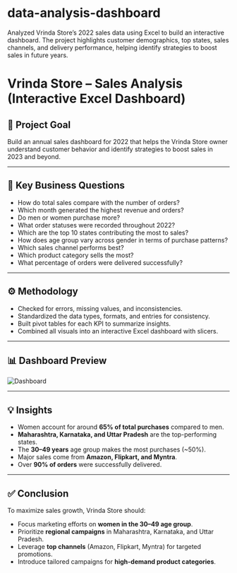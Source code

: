 # data-analysis-dashboard
Analyzed Vrinda Store’s 2022 sales data using Excel to build an interactive dashboard. The project highlights customer demographics, top states, sales channels, and delivery performance, helping identify strategies to boost sales in future years.
# Vrinda Store – Sales Analysis (Interactive Excel Dashboard)

## 🎯 Project Goal
Build an annual sales dashboard for 2022 that helps the Vrinda Store owner understand customer behavior and identify strategies to boost sales in 2023 and beyond.  

---

## 📌 Key Business Questions
- How do total sales compare with the number of orders?  
- Which month generated the highest revenue and orders?  
- Do men or women purchase more?  
- What order statuses were recorded throughout 2022?  
- Which are the top 10 states contributing the most to sales?  
- How does age group vary across gender in terms of purchase patterns?  
- Which sales channel performs best?  
- Which product category sells the most?  
- What percentage of orders were delivered successfully?  

---

## ⚙️ Methodology
- Checked for errors, missing values, and inconsistencies.  
- Standardized the data types, formats, and entries for consistency.  
- Built pivot tables for each KPI to summarize insights.  
- Combined all visuals into an interactive Excel dashboard with slicers.  

---

## 📊 Dashboard Preview
![Dashboard](https://github.com/user-attachments/assets/17a62479-5cdc-4be7-9373-f264201d276e)  

---

## 💡 Insights
- Women account for around **65% of total purchases** compared to men.  
- **Maharashtra, Karnataka, and Uttar Pradesh** are the top-performing states.  
- The **30–49 years** age group makes the most purchases (~50%).  
- Major sales come from **Amazon, Flipkart, and Myntra**.  
- Over **90% of orders** were successfully delivered.  

---

## ✅ Conclusion
To maximize sales growth, Vrinda Store should:  
- Focus marketing efforts on **women in the 30–49 age group**.  
- Prioritize **regional campaigns** in Maharashtra, Karnataka, and Uttar Pradesh.  
- Leverage **top channels** (Amazon, Flipkart, Myntra) for targeted promotions.  
- Introduce tailored campaigns for **high-demand product categories**.  
